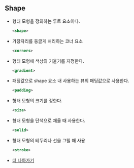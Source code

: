 Shape
---
* 형태 모형을 정의하는 루트 요소이다.
  ```xml
  <shape>
* 가장자리를 둥글게 처리하는 코너 요소
  ```xml
  <corners>
* 형태 모형에 색상의 기울기를 지정한다.
  ```xml
  <gradient>
* 패딩값으로 shape 요소 내 사용하는 뷰의 패딩값으로 사용한다.
  ```xml
  <padding>
* 형태 모형의 크기를 정한다.
  ```xml
  <size>
* 형태 모형을 단색으로 채울 때 사용한다.
  ```xml
  <solid>
* 형태 모형의 테두리나 선을 그릴 때 사용
  ```xml
  <stroke>
* [더 나아가기](https://parkho79.tistory.com/102)
  
